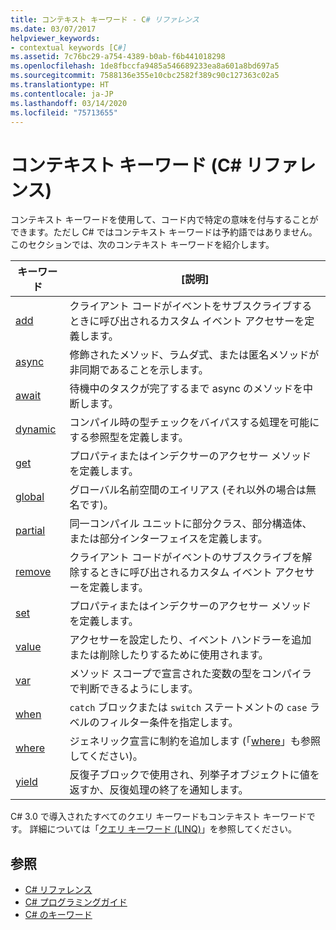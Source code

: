 ```yaml
---
title: コンテキスト キーワード - C# リファレンス
ms.date: 03/07/2017
helpviewer_keywords:
- contextual keywords [C#]
ms.assetid: 7c76bc29-a754-4389-b0ab-f6b441018298
ms.openlocfilehash: 1de8fbccfa9485a546689233ea8a601a8bd697a5
ms.sourcegitcommit: 7588136e355e10cbc2582f389c90c127363c02a5
ms.translationtype: HT
ms.contentlocale: ja-JP
ms.lasthandoff: 03/14/2020
ms.locfileid: "75713655"
---
```

# <a name="contextual-keywords-c-reference"></a>コンテキスト キーワード (C# リファレンス)

コンテキスト キーワードを使用して、コード内で特定の意味を付与することができます。ただし C# ではコンテキスト キーワードは予約語ではありません。 このセクションでは、次のコンテキスト キーワードを紹介します。  
  
|キーワード|[説明]|  
|-------------|-----------------|  
|[add](./add.md)|クライアント コードがイベントをサブスクライブするときに呼び出されるカスタム イベント アクセサーを定義します。|  
|[async](./async.md)|修飾されたメソッド、ラムダ式、または匿名メソッドが非同期であることを示します。|  
|[await](../operators/await.md)|待機中のタスクが完了するまで async のメソッドを中断します。|  
|[dynamic](../builtin-types/reference-types.md)|コンパイル時の型チェックをバイパスする処理を可能にする参照型を定義します。|  
|[get](./get.md)|プロパティまたはインデクサーのアクセサー メソッドを定義します。|  
|[global](../operators/namespace-alias-qualifier.md)|グローバル名前空間のエイリアス (それ以外の場合は無名です)。|  
|[partial](./partial-type.md)|同一コンパイル ユニットに部分クラス、部分構造体、または部分インターフェイスを定義します。|  
|[remove](./remove.md)|クライアント コードがイベントのサブスクライブを解除するときに呼び出されるカスタム イベント アクセサーを定義します。|  
|[set](./set.md)|プロパティまたはインデクサーのアクセサー メソッドを定義します。|  
|[value](./value.md)|アクセサーを設定したり、イベント ハンドラーを追加または削除したりするために使用されます。|  
|[var](./var.md)|メソッド スコープで宣言された変数の型をコンパイラで判断できるようにします。|  
|[when](when.md)|`catch` ブロックまたは `switch` ステートメントの `case` ラベルのフィルター条件を指定します。|
|[where](./where-generic-type-constraint.md)|ジェネリック宣言に制約を追加します (「[where](./where-clause.md)」も参照してください)。|  
|[yield](./yield.md)|反復子ブロックで使用され、列挙子オブジェクトに値を返すか、反復処理の終了を通知します。|  
  
 C# 3.0 で導入されたすべてのクエリ キーワードもコンテキスト キーワードです。 詳細については「[クエリ キーワード (LINQ)](./query-keywords.md)」を参照してください。  
  
## <a name="see-also"></a>参照

- [C# リファレンス](../index.md)
- [C# プログラミングガイド](../../programming-guide/index.md)
- [C# のキーワード](./index.md)
